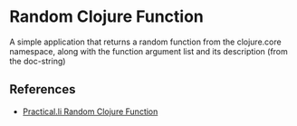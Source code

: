 # Random Clojure Function

A simple application that returns a random function from the clojure.core namespace, along with the function argument list and its description (from the doc-string)

## References

- [Practical.li Random Clojure Function](https://practical.li/clojure/simple-projects/random-clojure-function.html)
